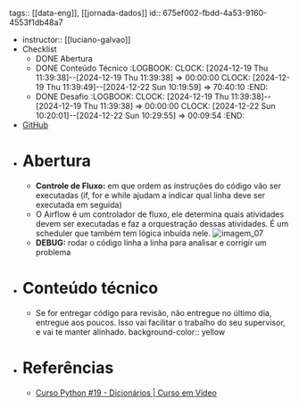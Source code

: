 tags:: [[data-eng]], [[jornada-dados]]
id:: 675ef002-fbdd-4a53-9160-4553f1db48a7

- instructor:: [[luciano-galvao]]
- Checklist
	- DONE Abertura
	- DONE Conteúdo Técnico
	  :LOGBOOK:
	  CLOCK: [2024-12-19 Thu 11:39:38]--[2024-12-19 Thu 11:39:38] =>  00:00:00
	  CLOCK: [2024-12-19 Thu 11:39:49]--[2024-12-22 Sun 10:19:59] =>  70:40:10
	  :END:
	- DONE Desafio
	  :LOGBOOK:
	  CLOCK: [2024-12-19 Thu 11:39:38]--[2024-12-19 Thu 11:39:38] =>  00:00:00
	  CLOCK: [2024-12-22 Sun 10:20:01]--[2024-12-22 Sun 10:29:55] =>  00:09:54
	  :END:
- [GitHub](https://github.com/lvgalvao/data-engineering-roadmap/tree/main/Bootcamp%20-%20Python%20para%20dados/aula03)
- # Abertura
	- **Controle de Fluxo:** em que ordem as instruções do código vão ser executadas (if, for e while ajudam a indicar qual linha deve ser executada em seguida)
	- O Airflow é um controlador de fluxo, ele determina quais atividades devem ser executadas e faz a  orquestração dessas atividades. É um scheduler que também tem lógica inbuída nele.
	  ![imagem_07](https://github.com/lvgalvao/data-engineering-roadmap/raw/main/Bootcamp%20-%20Python%20para%20dados/aula03/pics/7.png)
	- **DEBUG:** rodar o código linha a linha para analisar e corrigir um problema
- # Conteúdo técnico
	- Se for entregar código para revisão, não entregue no último dia, entregue aos poucos. Isso vai facilitar o trabalho do seu supervisor, e vai te manter alinhado.
	  background-color:: yellow
- # Referências
	- [Curso Python #19 - Dicionários | Curso em Vídeo](https://www.youtube.com/watch?v=ZWj8o692qGY&pp=ygUaY3Vyc28gZW0gdmlkZW8gZGljaW9uYXJpb3M%3D)